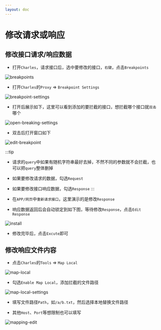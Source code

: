 ```yaml
---
layout: doc
---
```


# 修改请求或响应

## 修改接口请求/响应数据

- 打开`Charles`，请求接口后，选中要修改的接口，`右键`，点击`Breakpoints`

![breakpoints](https://raw.githubusercontent.com/mx52jing/image-hosting/main/images/Charles/breakpoints.png)

- 打开`Charles`的`Proxy` => `Breakpoint Settings`

![breakpoint-settings](https://raw.githubusercontent.com/mx52jing/image-hosting/main/images/Charles/breakpoint-settings.png)

- 打开后展示如下，这里可以看到添加的要拦截的接口，想拦截哪个接口就`双击`哪个

![open-breaking-settings](https://raw.githubusercontent.com/mx52jing/image-hosting/main/images/Charles/open-breaking-settings.png)

- 双击后打开窗口如下

![edit-breakpoint](https://raw.githubusercontent.com/mx52jing/image-hosting/main/images/Charles/edit-breakpoint.png)


:::tip
- 请求的`query`中如果有随机字符串最好去掉，不然不同的参数就不会拦截，也可以把`query`整体删掉

- 如果要修改请求的数据，勾选`Request`

- 如果要修改接口响应数据，勾选`Response`
:::

- 在`APP/网页`中`重新请求接口`，这里演示的是修改`Response`

- 响应数据返回后会自动锁定到如下图，等待修改`Response`，点击`Edit Response`

![install](https://raw.githubusercontent.com/mx52jing/image-hosting/main/images/Charles/edit-response.png)

- 修改完毕后，点击`Excute`即可

## 修改响应文件内容

- 点击`Charles`的`Tools` => `Map Local`

![map-local](https://raw.githubusercontent.com/mx52jing/image-hosting/main/images/Charles/map-local.png)

- 勾选`Enable Map Local`，添加拦截的文件路径

![map-local-settings](https://raw.githubusercontent.com/mx52jing/image-hosting/main/images/Charles/map-local-settings.png)

- 填写文件路径`Path`，如`/a/b.txt`，然后选择本地替换文件路径

- 其他`Host`、`Port`等想限制也可以填写

![mapping-edit](https://raw.githubusercontent.com/mx52jing/image-hosting/main/images/Charles/mapping-edit.png)



